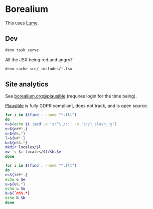 # Borealium

This uses [Lume](https://lume.land/docs/overview/about-lume/).

## Dev

```sh
deno task serve
```

All the JSX being red and angry?

```sh
deno cache src/_includes/*.tsx
```

## Site analytics

See [borealium.org@plausible](https://plausible.io/borealium.org) (requires login for the time being).

[Plausible](https://plausible.io/) is fully GDPR compliant, does not track, and is open source.

```sh
for i in $(find . -name "*.ftl")
do
n=$(echo $i |sed -e 's:^\./::' -e 's:/:_slash_:g')
e=${n##*.}
u=${n%.*}
l=${u#*.}
b=${n%%.*}
mkdir locales/$l
mv -v $i locales/$l/$b.$e
done
```

```sh
for i in $(find . -name "*.flt")
do
e=${i##*.}
echo e $e
u=${u%.*}
echo u $u
b=${´n%%.*}
echo b $b
done
```
